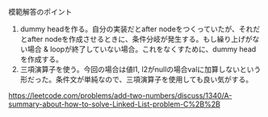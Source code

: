 模範解答のポイント
1. dummy headを作る。自分の実装だとafter nodeをつくっていたが、それだとafter nodeを作成させるときに、条件分岐が発生する。もし繰り上げがない場合 & loopが終了していない場合。これをなくすために、dummy headを作成する。
2. 三項演算子を使う。今回の場合は値l1, l2がnullの場合valに加算しないという形だった。条件文が単純なので、三項演算子を使用しても良い気がする。

https://leetcode.com/problems/add-two-numbers/discuss/1340/A-summary-about-how-to-solve-Linked-List-problem-C%2B%2B
